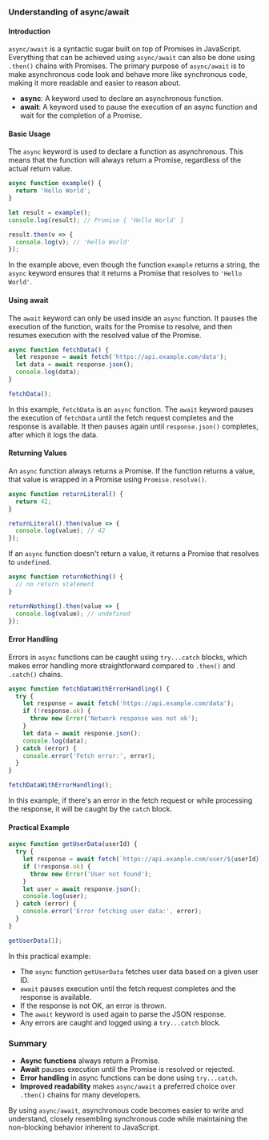 ### Understanding of async/await

#### Introduction
`async/await` is a syntactic sugar built on top of Promises in JavaScript. Everything that can be achieved using `async/await` can also be done using `.then()` chains with Promises. The primary purpose of `async/await` is to make asynchronous code look and behave more like synchronous code, making it more readable and easier to reason about.

- **async**: A keyword used to declare an asynchronous function.
- **await**: A keyword used to pause the execution of an async function and wait for the completion of a Promise.

#### Basic Usage
The `async` keyword is used to declare a function as asynchronous. This means that the function will always return a Promise, regardless of the actual return value.

```javascript
async function example() {
  return 'Hello World';
}

let result = example();
console.log(result); // Promise { 'Hello World' }

result.then(v => {
  console.log(v); // 'Hello World'
});
```

In the example above, even though the function `example` returns a string, the `async` keyword ensures that it returns a Promise that resolves to `'Hello World'`.

#### Using await
The `await` keyword can only be used inside an `async` function. It pauses the execution of the function, waits for the Promise to resolve, and then resumes execution with the resolved value of the Promise.

```javascript
async function fetchData() {
  let response = await fetch('https://api.example.com/data');
  let data = await response.json();
  console.log(data);
}

fetchData();
```

In this example, `fetchData` is an `async` function. The `await` keyword pauses the execution of `fetchData` until the fetch request completes and the response is available. It then pauses again until `response.json()` completes, after which it logs the data.

#### Returning Values
An `async` function always returns a Promise. If the function returns a value, that value is wrapped in a Promise using `Promise.resolve()`.

```javascript
async function returnLiteral() {
  return 42;
}

returnLiteral().then(value => {
  console.log(value); // 42
});
```

If an `async` function doesn't return a value, it returns a Promise that resolves to `undefined`.

```javascript
async function returnNothing() {
  // no return statement
}

returnNothing().then(value => {
  console.log(value); // undefined
});
```

#### Error Handling
Errors in `async` functions can be caught using `try...catch` blocks, which makes error handling more straightforward compared to `.then()` and `.catch()` chains.

```javascript
async function fetchDataWithErrorHandling() {
  try {
    let response = await fetch('https://api.example.com/data');
    if (!response.ok) {
      throw new Error('Network response was not ok');
    }
    let data = await response.json();
    console.log(data);
  } catch (error) {
    console.error('Fetch error:', error);
  }
}

fetchDataWithErrorHandling();
```

In this example, if there's an error in the fetch request or while processing the response, it will be caught by the `catch` block.

#### Practical Example

```javascript
async function getUserData(userId) {
  try {
    let response = await fetch(`https://api.example.com/user/${userId}`);
    if (!response.ok) {
      throw new Error('User not found');
    }
    let user = await response.json();
    console.log(user);
  } catch (error) {
    console.error('Error fetching user data:', error);
  }
}

getUserData(1);
```

In this practical example:
- The `async` function `getUserData` fetches user data based on a given user ID.
- `await` pauses execution until the fetch request completes and the response is available.
- If the response is not OK, an error is thrown.
- The `await` keyword is used again to parse the JSON response.
- Any errors are caught and logged using a `try...catch` block.

### Summary
- **Async functions** always return a Promise.
- **Await** pauses execution until the Promise is resolved or rejected.
- **Error handling** in async functions can be done using `try...catch`.
- **Improved readability** makes `async/await` a preferred choice over `.then()` chains for many developers.

By using `async/await`, asynchronous code becomes easier to write and understand, closely resembling synchronous code while maintaining the non-blocking behavior inherent to JavaScript.